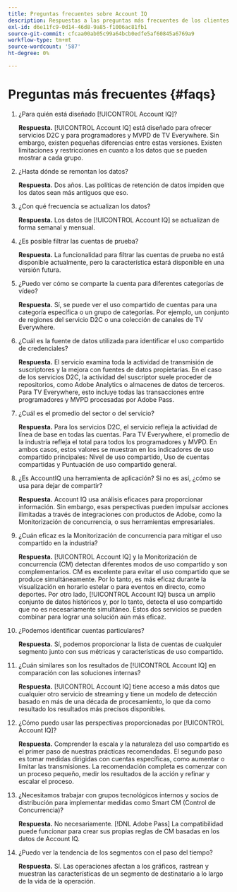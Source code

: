 ```yaml
---
title: Preguntas frecuentes sobre Account IQ
description: Respuestas a las preguntas más frecuentes de los clientes.
exl-id: d6e11fc9-0d14-46d8-9a85-f1006ac81fb1
source-git-commit: cfcaa00ab05c99a64bcb0edfe5af60845a6769a9
workflow-type: tm+mt
source-wordcount: '587'
ht-degree: 0%

---
```


# Preguntas más frecuentes {#faqs}

1. ¿Para quién está diseñado [!UICONTROL Account IQ]?

   **Respuesta.** [!UICONTROL Account IQ] está diseñado para ofrecer servicios D2C y para programadores y MVPD de TV Everywhere. Sin embargo, existen pequeñas diferencias entre estas versiones. Existen limitaciones y restricciones en cuanto a los datos que se pueden mostrar a cada grupo.

1. ¿Hasta dónde se remontan los datos?

   **Respuesta.** Dos años. Las políticas de retención de datos impiden que los datos sean más antiguos que eso.

1. ¿Con qué frecuencia se actualizan los datos?

   **Respuesta.** Los datos de [!UICONTROL Account IQ] se actualizan de forma semanal y mensual.

1. ¿Es posible filtrar las cuentas de prueba?

   **Respuesta.** La funcionalidad para filtrar las cuentas de prueba no está disponible actualmente, pero la característica estará disponible en una versión futura.

1. ¿Puedo ver cómo se comparte la cuenta para diferentes categorías de vídeo?

   **Respuesta.** Sí, se puede ver el uso compartido de cuentas para una categoría específica o un grupo de categorías. Por ejemplo, un conjunto de regiones del servicio D2C o una colección de canales de TV Everywhere.

1. ¿Cuál es la fuente de datos utilizada para identificar el uso compartido de credenciales?

   **Respuesta.** El servicio examina toda la actividad de transmisión de suscriptores y la mejora con fuentes de datos propietarias. En el caso de los servicios D2C, la actividad del suscriptor suele proceder de repositorios, como Adobe Analytics o almacenes de datos de terceros. Para TV Everywhere, esto incluye todas las transacciones entre programadores y MVPD procesadas por Adobe Pass.

1. ¿Cuál es el promedio del sector o del servicio?

   **Respuesta.** Para los servicios D2C, el servicio refleja la actividad de línea de base en todas las cuentas. Para TV Everywhere, el promedio de la industria refleja el total para todos los programadores y MVPD. En ambos casos, estos valores se muestran en los indicadores de uso compartido principales: Nivel de uso compartido, Uso de cuentas compartidas y Puntuación de uso compartido general.

1. ¿Es AccountIQ una herramienta de aplicación? Si no es así, ¿cómo se usa para dejar de compartir?

   **Respuesta.** Account IQ usa análisis eficaces para proporcionar información. Sin embargo, esas perspectivas pueden impulsar acciones ilimitadas a través de integraciones con productos de Adobe, como la Monitorización de concurrencia, o sus herramientas empresariales.

1. ¿Cuán eficaz es la Monitorización de concurrencia para mitigar el uso compartido en la industria?

   **Respuesta.** [!UICONTROL Account IQ] y la Monitorización de concurrencia (CM) detectan diferentes modos de uso compartido y son complementarios. CM es excelente para evitar el uso compartido que se produce simultáneamente. Por lo tanto, es más eficaz durante la visualización en horario estelar o para eventos en directo, como deportes. Por otro lado, [!UICONTROL Account IQ] busca un amplio conjunto de datos históricos y, por lo tanto, detecta el uso compartido que no es necesariamente simultáneo. Estos dos servicios se pueden combinar para lograr una solución aún más eficaz.

1. ¿Podemos identificar cuentas particulares?

   **Respuesta.** Sí, podemos proporcionar la lista de cuentas de cualquier segmento junto con sus métricas y características de uso compartido.

1. ¿Cuán similares son los resultados de [!UICONTROL Account IQ] en comparación con las soluciones internas?

   **Respuesta.** [!UICONTROL Account IQ] tiene acceso a más datos que cualquier otro servicio de streaming y tiene un modelo de detección basado en más de una década de procesamiento, lo que da como resultado los resultados más precisos disponibles.

1. ¿Cómo puedo usar las perspectivas proporcionadas por [!UICONTROL Account IQ]?

   **Respuesta.** Comprender la escala y la naturaleza del uso compartido es el primer paso de nuestras prácticas recomendadas. El segundo paso es tomar medidas dirigidas con cuentas específicas, como aumentar o limitar las transmisiones. La recomendación completa es comenzar con un proceso pequeño, medir los resultados de la acción y refinar y escalar el proceso.

1. ¿Necesitamos trabajar con grupos tecnológicos internos y socios de distribución para implementar medidas como Smart CM (Control de Concurrencia)?

   **Respuesta.** No necesariamente. [!DNL Adobe Pass] La compatibilidad puede funcionar para crear sus propias reglas de CM basadas en los datos de Account IQ.

1. ¿Puedo ver la tendencia de los segmentos con el paso del tiempo?

   **Respuesta.** Sí. Las operaciones afectan a los gráficos, rastrean y muestran las características de un segmento de destinatario a lo largo de la vida de la operación.
